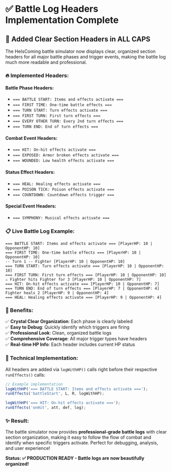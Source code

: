 # ✅ Battle Log Headers Implementation Complete

## 🎯 **Added Clear Section Headers in ALL CAPS**

The HeIsComing battle simulator now displays clear, organized section headers for all major battle phases and trigger events, making the battle log much more readable and professional.

### **🔥 Implemented Headers:**

#### **Battle Phase Headers:**
- `=== BATTLE START: Items and effects activate ===`
- `=== FIRST TIME: One-time battle effects ===`
- `=== TURN START: Turn effects activate ===`  
- `=== FIRST TURN: First turn effects ===`
- `=== EVERY OTHER TURN: Every 2nd turn effects ===`
- `=== TURN END: End of turn effects ===`

#### **Combat Event Headers:**
- `=== HIT: On-hit effects activate ===`
- `=== EXPOSED: Armor broken effects activate ===`
- `=== WOUNDED: Low health effects activate ===`

#### **Status Effect Headers:**
- `=== HEAL: Healing effects activate ===`
- `=== POISON TICK: Poison effects activate ===`
- `=== COUNTDOWN: Countdown effects trigger ===`

#### **Special Event Headers:**
- `=== SYMPHONY: Musical effects activate ===`

### **📋 Live Battle Log Example:**

```
=== BATTLE START: Items and effects activate === [PlayerHP: 10 | OpponentHP: 10]
=== FIRST TIME: One-time battle effects === [PlayerHP: 10 | OpponentHP: 10]
-- Turn 1 -- Fighter [PlayerHP: 10 | OpponentHP: 10]
=== TURN START: Turn effects activate === [PlayerHP: 10 | OpponentHP: 10]
=== FIRST TURN: First turn effects === [PlayerHP: 10 | OpponentHP: 10]
⚔️ Fighter hits Fighter for 3 [PlayerHP: 10 | OpponentHP: 7]
=== HIT: On-hit effects activate === [PlayerHP: 10 | OpponentHP: 7]
=== TURN END: End of turn effects === [PlayerHP: 7 | OpponentHP: 4]
Fighter heals 2 [PlayerHP: 9 | OpponentHP: 4]
=== HEAL: Healing effects activate === [PlayerHP: 9 | OpponentHP: 4]
```

### **🎨 Benefits:**

✅ **Crystal Clear Organization**: Each phase is clearly labeled  
✅ **Easy to Debug**: Quickly identify which triggers are firing  
✅ **Professional Look**: Clean, organized battle logs  
✅ **Comprehensive Coverage**: All major trigger types have headers  
✅ **Real-time HP Info**: Each header includes current HP status  

### **🔧 Technical Implementation:**

All headers are added via `logWithHP()` calls right before their respective `runEffects()` calls:

```javascript
// Example implementation
logWithHP('=== BATTLE START: Items and effects activate ===');
runEffects('battleStart', L, R, logWithHP);

logWithHP('=== HIT: On-hit effects activate ===');
runEffects('onHit', att, def, log);
```

### **✨ Result:**

The battle simulator now provides **professional-grade battle logs** with clear section organization, making it easy to follow the flow of combat and identify when specific triggers activate. Perfect for debugging, analysis, and user experience!

**Status: ✅ PRODUCTION READY - Battle logs are now beautifully organized!**